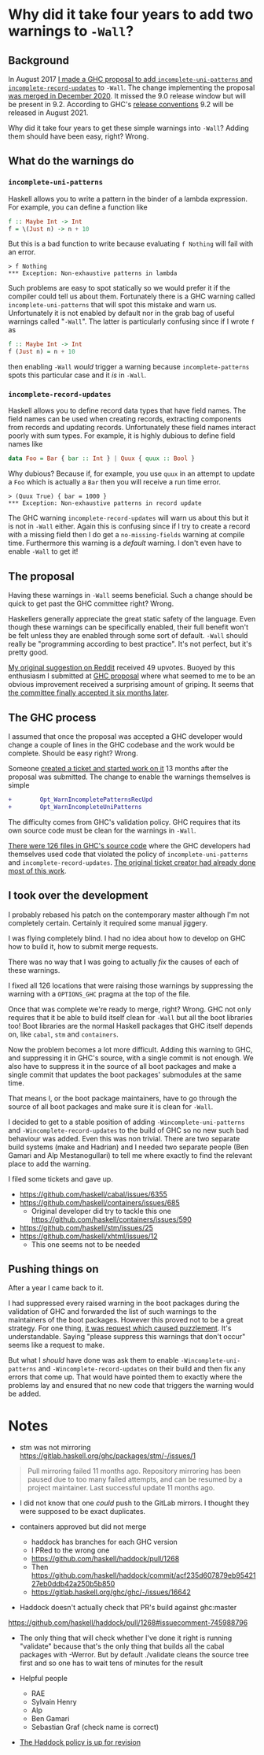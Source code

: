 # Why did it take four years to add two warnings to `-Wall`?

## Background

In August 2017 [I made a GHC proposal to add `incomplete-uni-patterns`
and
`incomplete-record-updates`](https://github.com/ghc-proposals/ghc-proposals/pull/71)
to `-Wall`.  The change implementing the proposal [was merged in
December
2020](https://gitlab.haskell.org/ghc/ghc/-/merge_requests/4614).  It
missed the 9.0 release window but will be present in 9.2.  According
to GHC's [release
conventions](https://gitlab.haskell.org/ghc/ghc/-/wikis/working-conventions/releases)
9.2 will be released in August 2021.

Why did it take four years to get these simple warnings into `-Wall`?
Adding them should have been easy, right?  Wrong.

## What do the warnings do

### `incomplete-uni-patterns`

Haskell allows you to write a pattern in the binder of a lambda
expression.  For example, you can define a function like

```haskell
f :: Maybe Int -> Int
f = \(Just n) -> n + 10
```

But this is a bad function to write because evaluating `f Nothing`
will fail with an error.

```
> f Nothing
*** Exception: Non-exhaustive patterns in lambda
```

Such problems are easy to spot statically so we would prefer it if the
compiler could tell us about them.  Fortunately there is a GHC warning
called `incomplete-uni-patterns` that will spot this mistake and warn
us.  Unfortunately it is not enabled by default nor in the grab bag of
useful warnings called "`-Wall`".  The latter is particularly
confusing since if I wrote `f` as

```haskell
f :: Maybe Int -> Int
f (Just n) = n + 10
```

then enabling `-Wall` *would* trigger a warning because
`incomplete-patterns` spots this particular case and it *is* in
`-Wall`.

### `incomplete-record-updates`

Haskell allows you to define record data types that have field names.
The field names can be used when creating records, extracting
components from records and updating records.  Unfortunately these
field names interact poorly with sum types.  For example, it is highly
dubious to define field names like

```haskell
data Foo = Bar { bar :: Int } | Quux { quux :: Bool }
```

Why dubious?  Because if, for example, you use `quux` in an attempt to
update a `Foo` which is actually a `Bar` then you will receive a run
time error.

```
> (Quux True) { bar = 1000 }
*** Exception: Non-exhaustive patterns in record update
```

The GHC warning `incomplete-record-updates` will warn us about this
but it is not in `-Wall` either.  Again this is confusing since if I
try to create a record with a missing field then I do get a
`no-missing-fields` warning at compile time.  Furthermore this warning
is a *default* warning.  I don't even have to enable `-Wall` to get
it!

## The proposal

Having these warnings in `-Wall` seems beneficial. Such a change
should be quick to get past the GHC committee right?  Wrong.

Haskellers generally appreciate the great static safety of the
language.  Even though these warnings can be specifically enabled,
their full benefit won't be felt unless they are enabled through some
sort of default.  `-Wall` should really be "programming according to
best practice".  It's not perfect, but it's pretty good.

[My original suggestion on
Reddit](https://www.reddit.com/r/haskell/comments/6q9tcp/ghc_warnings_you_should_use_in_addition_to_wall/dkvrk0e/)
received 49 upvotes.  Buoyed by this enthusiasm I submitted at [GHC
proposal](https://github.com/ghc-proposals/ghc-proposals/pull/71)
where what seemed to me to be an obvious improvement received a
surprising amount of griping.  It seems that [the committee finally
accepted it six months
later](https://github.com/ghc-proposals/ghc-proposals/pull/71#issuecomment-364714258).

## The GHC process

I assumed that once the proposal was accepted a GHC developer would
change a couple of lines in the GHC codebase and the work would be
complete.  Should be easy right?  Wrong.

Someone [created a ticket and started work on
it](https://gitlab.haskell.org/ghc/ghc/-/issues/15656) 13 months after
the proposal was submitted.  The change to enable the warnings
themselves is simple

```patch
+        Opt_WarnIncompletePatternsRecUpd
+        Opt_WarnIncompleteUniPatterns
```

The difficulty comes from GHC's validation policy.  GHC requires that
its own source code must be clean for the warnings in `-Wall`.

[There were 126 files in GHC's source
code](https://gitlab.haskell.org/ghc/ghc/-/commit/4bada77d5882974514d85d4bd0fd4e1801dad755)
where the GHC developers had themselves used code that violated the
policy of `incomplete-uni-patterns` and `incomplete-record-updates`.
[The original ticket creator had already done most of this
work](https://gitlab.haskell.org/ghc/ghc/-/merge_requests/181).


## I took over the development

I probably rebased his patch on the contemporary master although I'm
not completely certain.  Certainly it required some manual jiggery.

I was flying completely blind.  I had no idea about how to develop on
GHC how to build it, how to submit merge requests.

There was no way that I was going to actually *fix* the causes of each
of these warnings.

I fixed all 126 locations that were raising those warnings by
suppressing the warning with a `OPTIONS_GHC` pragma at the top of the
file.

Once that was complete we're ready to merge, right?  Wrong.  GHC not
only requires that it be able to build itself clean for `-Wall` but
all the boot libraries too!  Boot libraries are the normal Haskell
packages that GHC itself depends on, like `cabal`, `stm` and
`containers`.

Now the problem becomes a lot more difficult.  Adding this warning to
GHC, and suppressing it in GHC's source, with a single commit is not
enough.  We also have to suppress it in the source of all boot
packages and make a single commit that updates the boot packages'
submodules at the same time.

That means I, or the boot package maintainers, have to go through the
source of all boot packages and make sure it is clean for `-Wall`.

I decided to get to a stable position of adding
`-Wincomplete-uni-patterns` and `-Wincomplete-record-updates` to the
build of GHC so no new such bad behaviour was added.  Even this was
non trivial.  There are two separate build systems (make and Hadrian)
and I needed two separate people (Ben Gamari and Alp Mestanogullari)
to tell me where exactly to find the relevant place to add the
warning.

I filed some tickets and gave up.

  * <https://github.com/haskell/cabal/issues/6355>
  * <https://github.com/haskell/containers/issues/685>
      * Original developer did try to tackle this one
        <https://github.com/haskell/containers/issues/590>
  * <https://github.com/haskell/stm/issues/25>
  * <https://github.com/haskell/xhtml/issues/12>
      * This one seems not to be needed

## Pushing things on

After a year I came back to it.

I had suppressed every raised warning in the boot packages during the
validation of GHC and forwarded the list of such warnings to the
maintainers of the boot packages.  However this proved not to be a
great strategy.  For one thing, [it was request which caused
puzzlement](https://github.com/haskell/cabal/issues/6355#issuecomment-554724281).
It's understandable.  Saying "please suppress this warnings that don't
occur" seems like a request to make.

But what I *should* have done was ask them to enable
`-Wincomplete-uni-patterns` and `-Wincomplete-record-updates` on their
build and then fix any errors that come up. That would have pointed
them to exactly where the problems lay and ensured that no new code
that triggers the warning would be added.

# Notes


* stm was not mirroring https://gitlab.haskell.org/ghc/packages/stm/-/issues/1

> Pull mirroring failed 11 months ago.  Repository mirroring has been
> paused due to too many failed attempts, and can be resumed by a
> project maintainer.  Last successful update 11 months ago.

* I did not know that one *could* push to the GitLab mirrors.  I
  thought they were supposed to be exact duplicates.

* containers approved but did not merge
  * haddock has branches for each GHC version
  * I PRed to the wrong one
  * https://github.com/haskell/haddock/pull/1268
  * Then https://github.com/haskell/haddock/commit/acf235d607879eb9542127eb0ddb42a250b5b850
  * https://gitlab.haskell.org/ghc/ghc/-/issues/16642

* Haddock doesn't actually check that PR's build against ghc:master

https://github.com/haskell/haddock/pull/1268#issuecomment-745988796

* The only thing that will check whether I've done it right is running
  "validate" because that's the only thing that builds all the cabal
  packages with -Werror.  But by default ./validate cleans the source
  tree first and so one has to wait tens of minutes for the result

* Helpful people
  * RAE
  * Sylvain Henry
  * Alp
  * Ben Gamari
  * Sebastian Graf (check name is correct)

* [The Haddock policy is up for
  revision](https://hackmd.io/zXC78N8JTPi34BTXHBaFgg)
